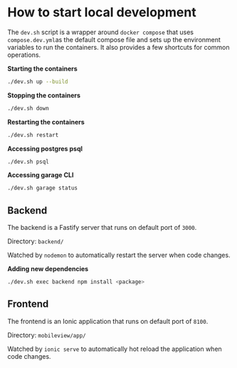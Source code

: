 # How to start local development

The `dev.sh` script is a wrapper around `docker compose` that uses
`compose.dev.yml`as the default compose file and sets up the environment
variables to run the containers. It also provides a few shortcuts for common
operations.

**Starting the containers**

```bash
./dev.sh up --build
```

**Stopping the containers**

```bash
./dev.sh down
```


**Restarting the containers**

```bash
./dev.sh restart
```

**Accessing postgres psql**

```bash
./dev.sh psql
```

**Accessing garage CLI**

```bash
./dev.sh garage status
```


## Backend

The backend is a Fastify server that runs on default port of `3000`.

Directory: `backend/`

Watched by `nodemon` to automatically restart the server when code changes.

**Adding new dependencies**

```bash
./dev.sh exec backend npm install <package>
```

## Frontend

The frontend is an Ionic application that runs on default port of `8100`.

Directory: `mobileview/app/`

Watched by `ionic serve` to automatically hot reload the application when code
changes.


